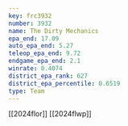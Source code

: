 ```yaml
---
key: frc3932
number: 3932
name: The Dirty Mechanics
epa_end: 17.09
auto_epa_end: 5.27
teleop_epa_end: 9.72
endgame_epa_end: 2.1
winrate: 0.4074
district_epa_rank: 627
district_epa_percentile: 0.6519
type: Team
---
```

[[2024flor]]
[[2024flwp]]
